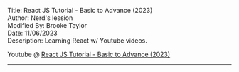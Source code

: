 Title: React JS Tutorial - Basic to Advance (2023)  
Author: Nerd's lession  
Modified By: Brooke Taylor  
Date: 11/06/2023  
Description: Learning React w/ Youtube videos. 

Youtube @ [React JS Tutorial - Basic to Advance (2023)](https://www.youtube.com/watch?v=cd3P3yXyx30)

---

